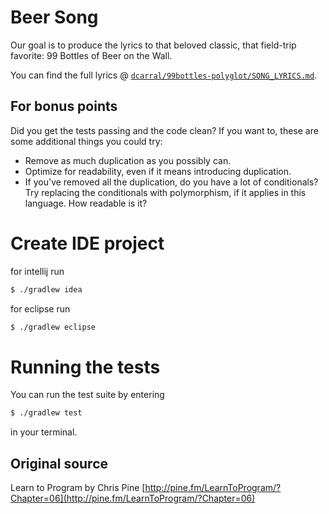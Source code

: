 # Beer Song

Our goal is to produce the lyrics to that beloved classic, that field-trip favorite: 99 Bottles of Beer on the Wall.

You can find the full lyrics @ [`dcarral/99bottles-polyglot/SONG_LYRICS.md`](https://github.com/dcarral/99bottles-polyglot/blob/master/SONG_LYRICS.md).

## For bonus points

Did you get the tests passing and the code clean? If you want to, these
are some additional things you could try:

* Remove as much duplication as you possibly can.
* Optimize for readability, even if it means introducing duplication.
* If you've removed all the duplication, do you have a lot of
  conditionals? Try replacing the conditionals with polymorphism, if it
  applies in this language. How readable is it?

# Create IDE project

for intellij run

```sh
$ ./gradlew idea
```

for eclipse run

```sh
$ ./gradlew eclipse
```
# Running the tests

You can run the test suite by entering

```sh
$ ./gradlew test
```

in your terminal.

## Original source

Learn to Program by Chris Pine [http://pine.fm/LearnToProgram/?Chapter=06](http://pine.fm/LearnToProgram/?Chapter=06)
